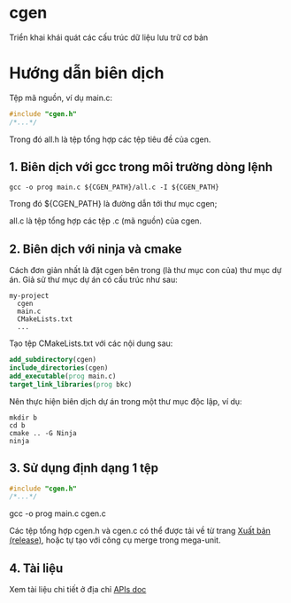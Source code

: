 # cgen
Triển khai khái quát các cấu trúc dữ liệu lưu trữ cơ bản

# Hướng dẫn biên dịch

Tệp mã nguồn, ví dụ main.c:

```C
#include "cgen.h"
/*...*/
```

Trong đó all.h là tệp tổng hợp các tệp tiêu đề của cgen.

## 1. Biên dịch với gcc trong môi trường dòng lệnh

```console
gcc -o prog main.c ${CGEN_PATH}/all.c -I ${CGEN_PATH}
```

Trong đó ${CGEN_PATH} là đường dẫn tới thư mục cgen;

all.c là tệp tổng hợp các tệp .c (mã nguồn) của cgen.

## 2. Biên dịch với ninja và cmake

Cách đơn giản nhất là đặt cgen bên trong (là thư mục con của) thư mục dự án. Giả sử thư mục dự án có cấu trúc như sau:

```console
my-project
  cgen
  main.c
  CMakeLists.txt
  ...
```

Tạo tệp CMakeLists.txt với các nội dung sau:

```cmake
add_subdirectory(cgen)
include_directories(cgen)
add_executable(prog main.c)
target_link_libraries(prog bkc)
```

Nên thực hiện biên dịch dự án trong một thư mục độc lập, ví dụ:

```console
mkdir b
cd b
cmake .. -G Ninja
ninja
```
## 3. Sử dụng định dạng 1 tệp
```C
#include "cgen.h"
/*...*/
```
gcc -o prog main.c cgen.c

Các tệp tổng hợp cgen.h và cgen.c có thể được tải về từ trang [Xuất bản (release)](https://github.com/bangoc/cgen/releases), hoặc tự tạo với công cụ merge trong mega-unit.

## 4. Tài liệu

Xem tài liệu chi tiết ở địa chỉ [APIs doc](https://bangoc.github.io/cgen/)

